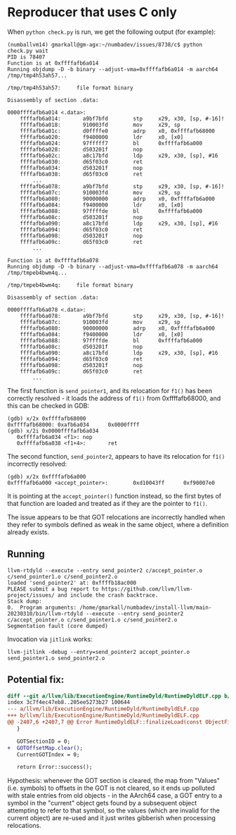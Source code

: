 # Reproducer that uses C only

When `python check.py` is run, we get the following output (for
example):

```
(numballvm14) gmarkall@gm-agx:~/numbadev/issues/8738/c$ python check.py wait
PID is 78407
Function is at 0xffffafb6a014
Running objdump -D -b binary --adjust-vma=0xffffafb6a014 -m aarch64 /tmp/tmp4h53ah57...

/tmp/tmp4h53ah57:     file format binary

Disassembly of section .data:

0000ffffafb6a014 <.data>:
    ffffafb6a014:       a9bf7bfd        stp     x29, x30, [sp, #-16]!
    ffffafb6a018:       910003fd        mov     x29, sp
    ffffafb6a01c:       d0ffffe0        adrp    x0, 0xffffafb68000
    ffffafb6a020:       f9400000        ldr     x0, [x0]
    ffffafb6a024:       97fffff7        bl      0xffffafb6a000
    ffffafb6a028:       d503201f        nop
    ffffafb6a02c:       a8c17bfd        ldp     x29, x30, [sp], #16
    ffffafb6a030:       d65f03c0        ret
    ffffafb6a034:       d503201f        nop
    ffffafb6a038:       d65f03c0        ret
        ...
    ffffafb6a078:       a9bf7bfd        stp     x29, x30, [sp, #-16]!
    ffffafb6a07c:       910003fd        mov     x29, sp
    ffffafb6a080:       90000000        adrp    x0, 0xffffafb6a000
    ffffafb6a084:       f9400000        ldr     x0, [x0]
    ffffafb6a088:       97ffffde        bl      0xffffafb6a000
    ffffafb6a08c:       d503201f        nop
    ffffafb6a090:       a8c17bfd        ldp     x29, x30, [sp], #16
    ffffafb6a094:       d65f03c0        ret
    ffffafb6a098:       d503201f        nop
    ffffafb6a09c:       d65f03c0        ret
        ...

Function is at 0xffffafb6a078
Running objdump -D -b binary --adjust-vma=0xffffafb6a078 -m aarch64 /tmp/tmpeb4bwm4q...

/tmp/tmpeb4bwm4q:     file format binary

Disassembly of section .data:

0000ffffafb6a078 <.data>:
    ffffafb6a078:       a9bf7bfd        stp     x29, x30, [sp, #-16]!
    ffffafb6a07c:       910003fd        mov     x29, sp
    ffffafb6a080:       90000000        adrp    x0, 0xffffafb6a000
    ffffafb6a084:       f9400000        ldr     x0, [x0]
    ffffafb6a088:       97ffffde        bl      0xffffafb6a000
    ffffafb6a08c:       d503201f        nop
    ffffafb6a090:       a8c17bfd        ldp     x29, x30, [sp], #16
    ffffafb6a094:       d65f03c0        ret
    ffffafb6a098:       d503201f        nop
    ffffafb6a09c:       d65f03c0        ret
        ...
```

The first function is `send_pointer1`, and its relocation for `f1()` has
been correctly resolved - it loads the address of `f1()` from
0xffffafb68000, and this can be checked in GDB:

```
(gdb) x/2x 0xffffafb68000
0xffffafb68000: 0xafb6a034      0x0000ffff
(gdb) x/2i 0x0000ffffafb6a034
   0xffffafb6a034 <f1>: nop
   0xffffafb6a038 <f1+4>:       ret
```

The second function, `send_pointer2`, appears to have its relocation for
`f1()` incorrectly resolved:

```
(gdb) x/2x 0xffffafb6a000
0xffffafb6a000 <accept_pointer>:        0xd10043ff      0xf90007e0
```

It is pointing at the `accept_pointer()` function instead, so the first
bytes of that function are loaded and treated as if they are the pointer
to `f1()`.

The issue appears to be that GOT relocations are incorrectly handled
when they refer to symbols defined as weak in the same object, where a
definition already exists.

## Running

```
llvm-rtdyld --execute --entry send_pointer2 c/accept_pointer.o c/send_pointer1.o c/send_pointer2.o
loaded 'send_pointer2' at: 0xffffb18ac000
PLEASE submit a bug report to https://github.com/llvm/llvm-project/issues/ and include the crash backtrace.
Stack dump:
0.	Program arguments: /home/gmarkall/numbadev/install-llvm/main-20230310/bin/llvm-rtdyld --execute --entry send_pointer2 c/accept_pointer.o c/send_pointer1.o c/send_pointer2.o
Segmentation fault (core dumped)
```

Invocation via `jitlink` works:

```
llvm-jitlink -debug --entry=send_pointer2 accept_pointer.o send_pointer1.o send_pointer2.o
```

## Potential fix:

```diff
diff --git a/llvm/lib/ExecutionEngine/RuntimeDyld/RuntimeDyldELF.cpp b/llvm/lib/ExecutionEngine/RuntimeDyld/RuntimeDyldELF.cpp
index 3c7f4ec47eb8..205ee5273b27 100644
--- a/llvm/lib/ExecutionEngine/RuntimeDyld/RuntimeDyldELF.cpp
+++ b/llvm/lib/ExecutionEngine/RuntimeDyld/RuntimeDyldELF.cpp
@@ -2407,6 +2407,7 @@ Error RuntimeDyldELF::finalizeLoad(const ObjectFile &Obj,
   }

   GOTSectionID = 0;
+  GOTOffsetMap.clear();
   CurrentGOTIndex = 0;

   return Error::success();
```

Hypothesis: whenever the GOT section is cleared, the map from "Values" (i.e.
symbols) to offsets in the GOT is not cleared, so it ends up polluted with
stale entries from old objects - in the AArch64 case, a GOT entry to a symbol
in the "current" object gets found by a subsequent object attempting to refer
to that symbol, so the values (which are invalid for the current object) are
re-used and it just writes gibberish when processing relocations.

